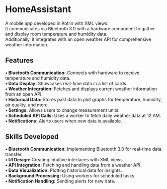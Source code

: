 # HomeAssistant

A mobile app developed in Kotlin with XML views. <br>
It communicates via Bluetooth 3.0 with a hardware component to gather and display room temperature and humidity data. <br>
Additionally, it integrates with an open weather API for comprehensive weather information.<br>

## Features
**• Bluetooth Communication:** Connects with hardware to receive temperature and humidity data.<br>
**• Data Display:** Showcases real-time data in a list of cards.<br>
**• Weather Integration:** Fetches and displays current weather information from an open API.<br>
**• Historical Data:** Stores past data to plot graphs for temperature, humidity, air quality, and more.<br>
**• Settings:** Allows users to change measurement units.<br>
**• Scheduled API Calls:** Uses a worker to fetch daily weather data at 12 AM.<br>
**• Notifications:** Alerts users when new data is available.<br>

## Skills Developed
**• Bluetooth Communication:** Implementing Bluetooth 3.0 for real-time data transfer.<br>
**• UI Design:** Creating intuitive interfaces with XML views.<br>
**• API Integration:** Fetching and handling data from a weather API.<br>
**• Data Visualization:** Plotting historical data for insights.<br>
**• Background Processing:** Using workers for scheduled tasks.<br>
**• Notification Handling:** Sending alerts for new data.<br>
